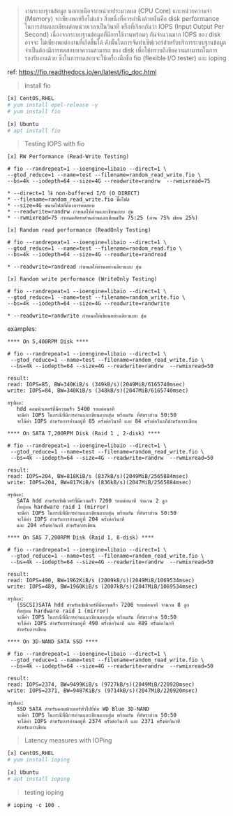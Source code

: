 >งานระบบฐานข้อมูล นอกเหนือจากหน่วยประมวลผล (CPU Core) และหน่วยความจำ (Memory) จะเพียงพอหรือไม่แล้ว
สิ่งหนึ่งที่ควรคำนึงด้วยนั่นคือ disk performance ในการอ่านและเขียนต่อหน่วยเวลาเป็นวินาที หรือที่เรียกกันว่า IOPS
(Input Output Per Second) เนื่องจากระบบฐานข้อมูลที่มีการใช้งานพร้อมๆ กันจำนวนมาก IOPS ของ disk อาจจะ
ไม่เพียงพอต่องานที่เกิดขึ้นได้ ดังนั้นในการจัดทำเซิฟเวอร์สำหรับบริการระบบฐานข้อมูล จำเป็นต้องมีการทดสอบหาความสามารถ
ของ disk เพื่อให้ทราบถึงขีดความสามารถในการรองรับงานด้วย ซึ่งในการทดสอบจะใช้เครื่องมือชื่อ fio (flexible I/O tester) 
และ ioping

ref: https://fio.readthedocs.io/en/latest/fio_doc.html

>Install fio
```bash
[x] CentOS,RHEL
# yum install epel-release -y
# yum install fio

[x] Ubuntu
# apt install fio
```
>Testing IOPS with fio
```
[x] RW Performance (Read-Write Testing)

# fio --randrepeat=1 --ioengine=libaio --direct=1 \
--gtod_reduce=1 --name=test --filename=random_read_write.fio \
--bs=4k --iodepth=64 --size=4G --readwrite=randrw  --rwmixread=75

* --direct=1 ใช้ non-buffered I/O (O_DIRECT)
* --filename=random_read_write.fio ชื่อไฟล์
* --size=4G ขนาดไฟล์ที่ต้องการทดสอบ
* --readwrite=randrw กำหนดให้อ่านและเขียนแบบ สุ่ม
* --rwmixread=75 กำหนดอัตราส่วนอ่านและเขียนเป็น 75:25 (อ่าน 75% เขียน 25%)

[x] Random read performance (ReadOnly Testing)

# fio --randrepeat=1 --ioengine=libaio --direct=1 \
--gtod_reduce=1 --name=test --filename=random_read.fio \
--bs=4k --iodepth=64 --size=4G --readwrite=randread

* --readwrite=randread กำหนดให้อ่านอย่างเดียวแบบ สุ่ม

[x] Random write performance (WriteOnly Testing)

# fio --randrepeat=1 --ioengine=libaio --direct=1 \
--gtod_reduce=1 --name=test --filename=random_write.fio \
--bs=4k --iodepth=64 --size=4G --readwrite=randwrite

* --readwrite=randwrite กำหนดให้เขียนอย่างเดียวแบบ สุ่ม
```

examples:
```
**** On 5,400RPM Disk ****

# fio --randrepeat=1 --ioengine=libaio --direct=1 \
 --gtod_reduce=1 --name=test --filename=random_read_write.fio \
 --bs=4k --iodepth=64 --size=4G --readwrite=randrw  --rwmixread=50

result:
read: IOPS=85, BW=340KiB/s (349kB/s)(2049MiB/6165740msec)
write: IOPS=84, BW=340KiB/s (348kB/s)(2047MiB/6165740msec)

สรุปผล: 
   hdd คอมพิวเตอร์ที่มีความเร็ว 5400 รอบต่อนาที 
   จะมีค่า IOPS ในกรณีที่มีการอ่านและเขียนแบบสุ่ม พร้อมกัน ที่อัตราส่วน 50:50
   จะได้ค่า IOPS สำหรับการอ่านอยู่ที่ 85 ครั้งต่อวินาที และ 84 ครั้งต่อวินาทีสำหรับการเขียน 

**** On SATA 7,200RPM Disk (Raid 1 , 2-disk) ****

# fio --randrepeat=1 --ioengine=libaio --direct=1 \
 --gtod_reduce=1 --name=test --filename=random_read_write.fio \
 --bs=4k --iodepth=64 --size=4G --readwrite=randrw  --rwmixread=50

result:
read: IOPS=204, BW=818KiB/s (837kB/s)(2049MiB/2565884msec)
write: IOPS=204, BW=817KiB/s (836kB/s)(2047MiB/2565884msec)

สรุปผล: 
   SATA hdd สำหรับเซิฟเวอร์ที่มีความเร็ว 7200 รอบต่อนาที จำนวน 2 ลูก 
   ที่อยุ่บน hardware raid 1 (mirror)
   จะมีค่า IOPS ในกรณีที่มีการอ่านและเขียนแบบสุ่ม พร้อมกัน ที่อัตราส่วน 50:50
   จะได้ค่า IOPS สำหรับการอ่านอยู่ที่ 204 ครั้งต่อวินาที 
   และ 204 ครั้งต่อวินาที สำหรับการเขียน 
   
**** On SAS 7,200RPM Disk (Raid 1, 8-disk) ****

# fio --randrepeat=1 --ioengine=libaio --direct=1 \
 --gtod_reduce=1 --name=test --filename=random_read_write.fio \
 --bs=4k --iodepth=64 --size=4G --readwrite=randrw  --rwmixread=50

result:
read: IOPS=490, BW=1962KiB/s (2009kB/s)(2049MiB/1069534msec)
write: IOPS=489, BW=1960KiB/s (2007kB/s)(2047MiB/1069534msec)

สรุปผล: 
   (SSCSI)SATA hdd สำหรับเซิฟเวอร์ที่มีความเร็ว 7200 รอบต่อนาที จำนวน 8 ลูก
   ที่อยุ่บน hardware raid 1 (mirror)
   จะมีค่า IOPS ในกรณีที่มีการอ่านและเขียนแบบสุ่ม พร้อมกัน ที่อัตราส่วน 50:50
   จะได้ค่า IOPS สำหรับการอ่านอยู่ที่ 490 ครั้งต่อวินาที และ 489 ครั้งต่อวินาที 
   สำหรับการเขียน 

**** On 3D-NAND SATA SSD ****

# fio --randrepeat=1 --ioengine=libaio --direct=1 \
 --gtod_reduce=1 --name=test --filename=random_read_write.fio \
 --bs=4k --iodepth=64 --size=4G --readwrite=randrw  --rwmixread=50

result:
read: IOPS=2374, BW=9499KiB/s (9727kB/s)(2049MiB/220920msec)
write: IOPS=2371, BW=9487KiB/s (9714kB/s)(2047MiB/220920msec)

สรุปผล: 
   SSD SATA สำหรับคอมพิวเตอร์ทั่วไปยี่ห้อ WD Blue 3D-NAND 
   จะมีค่า IOPS ในกรณีที่มีการอ่านและเขียนแบบสุ่ม พร้อมกัน ที่อัตราส่วน 50:50 
   จะได้ค่า IOPS สำหรับการอ่านอยู่ที่ 2374 ครั้งต่อวินาที และ 2371 ครั้งต่อวินาที
   สำหรับการเขียน 
```
>Latency measures with IOPing
```bash
[x] CentOS,RHEL
# yum install ioping

[x] Ubuntu
# apt install ioping
```
> testing ioping
```
# ioping -c 100 .
```
